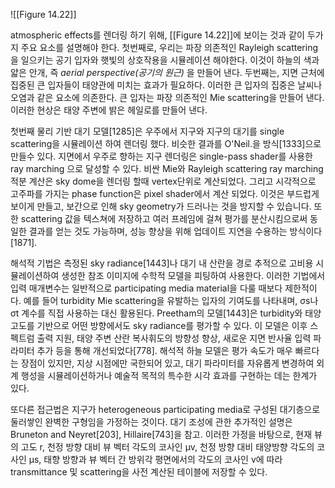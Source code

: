 ![[Figure 14.22]]

atmospheric effects를 렌더링 하기 위해, [[Figure 14.22]]에 보이는 것과 같이 두가지 주요 요소를 설명해야 한다. 첫번째로, 우리는 파장 의존적인 Rayleigh scattering을 일으키는 공기 입자와 햇빛의 상호작용을 시뮬레이션 해야한다. 이것이 하늘의 색과 얇은 안개, 즉 *aerial perspective(공기의 원근)* 을 만들어 낸다. 두번째는, 지면 근처에 집중된 큰 입자들이 태양관에 미치는 효과가 필요하다. 이러한 큰 입자의 집중은 날씨나 오염과 같은 요소에 의존한다. 큰 입자는 파장 의존적인 Mie scattering을 만들어 낸다. 이러한 현상은 태양 주변에 밝은 헤일로를 만들어 낸다.

첫번째 물리 기반 대기 모델\[1285]은 우주에서 지구와 지구의 대기를 single scattering을 시뮬레이션 하여 렌더링 했다. 비슷한 결과를 O'Neil.을 방식\[1333]으로 만들수 있다. 지면에서 우주로 향하는 지구 렌더링은 single-pass shader를 사용한 ray marching 으로 달성할 수 있다. 비싼 Mie와 Rayleigh scattering ray marching 적분 계산은 sky dome을 렌더링 할때 vertex단위로 계산되었다. 그리고 시각적으로 고주파를 가지는 phase function은 pixel shader에서 계산 되었다. 이것은 부드럽게 보이게 만들고, 보간으로 인해 sky geometry가 드러나는 것을 방지할 수 있습니다. 또한 scattering 값을 텍스쳐에 저장하고 여러 프레임에 걸쳐 평가를 분산시킴으로써 동일한 결과를 얻는 것도 가능하며, 성능 향상을 위해 업데이트 지연을 수용하는 방식이다\[1871].

해석적 기법은 측정된 sky radiance\[1443]나 대기 내 산란을 경로 추적으로 고비용 시뮬레이션하여 생성한 참조 이미지에 수학적 모델을 피팅하여 사용한다. 이러한 기법에서 입력 매개변수는 일반적으로 participating media material을 다룰 때보다 제한적이다. 예를 들어 turbidity Mie scattering을 유발하는 입자의 기여도를 나타내며, σs나 σt 계수를 직접 사용하는 대신 활용된다. Preetham의 모델\[1443]은 turbidity와 태양 고도를 기반으로 어떤 방향에서도 sky radiance를 평가할 수 있다. 이 모델은 이후 스펙트럼 출력 지원, 태양 주변 산란 복사휘도의 방향성 향상, 새로운 지면 반사율 입력 파라미터 추가 등을 통해 개선되었다\[778]. 해석적 하늘 모델은 평가 속도가 매우 빠르다는 장점이 있지만, 지상 시점에만 국한되어 있고, 대기 파라미터를 자유롭게 변경하여 외계 행성을 시뮬레이션하거나 예술적 목적의 특수한 시각 효과를 구현하는 데는 한계가 있다.

또다른 접근법은 지구가 heterogeneous participating media로 구성된 대기층으로 둘러쌓인 완벽한 구형임을 가정하는 것이다. 대기 조성에 관한 추가적인 설명은 Bruneton and Neyret\[203], Hillaire\[743]을 참고. 이러한 가정을 바탕으로, 현재 뷰의 고도 r,  천정 방향 대비 뷰 벡터 각도의 코사인 µv, 천정 방향 대비 태양방향 각도의 코사인 µs, 태향 방향과 뷰 벡터 간 방위각 평면에서의 각도의 코사인 v에 따라 transmittance 및 scattering을 사전 계산된 테이블에 저장할 수 있다.